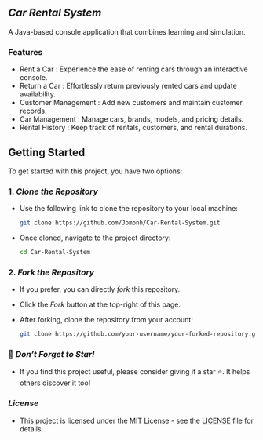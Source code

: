 ## *Car Rental System*
   A Java-based console application that combines learning and simulation.

### Features

- Rent a Car : Experience the ease of renting cars through an interactive console.
- Return a Car : Effortlessly return previously rented cars and update availability.
- Customer Management : Add new customers and maintain customer records.
- Car Management : Manage cars, brands, models, and pricing details.
- Rental History : Keep track of rentals, customers, and rental durations.
  
##  Getting Started

To get started with this project, you have two options:

### 1. *Clone the Repository*
   - Use the following link to clone the repository to your local machine:
    
     ```bash
     git clone https://github.com/Jomonh/Car-Rental-System.git
     
     
   - Once cloned, navigate to the project directory:
     
     ```bash
     cd Car-Rental-System
     

### 2. *Fork the Repository*
   - If you prefer, you can directly *fork* this repository.
   - Click the *Fork* button at the top-right of this page.
   - After forking, clone the repository from your account:

     ```bash
     git clone https://github.com/your-username/your-forked-repository.git

     
### 🌟 *Don’t Forget to Star!*
   - If you find this project useful, please consider giving it a star ⭐. It helps others discover it too!

###  *License*
   - This project is licensed under the MIT License - see the [LICENSE](https://opensource.org/license/MIT) file for details.

